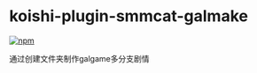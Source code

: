 # koishi-plugin-smmcat-galmake

[![npm](https://img.shields.io/npm/v/koishi-plugin-smmcat-galmake?style=flat-square)](https://www.npmjs.com/package/koishi-plugin-smmcat-galmake)

通过创建文件夹制作galgame多分支剧情
